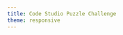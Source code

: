 ```yaml
---
title: Code Studio Puzzle Challenge
theme: responsive
---
```



<script type="text/javascript" src="http://form.jotform.us/jsform/50507027600140"></script>



